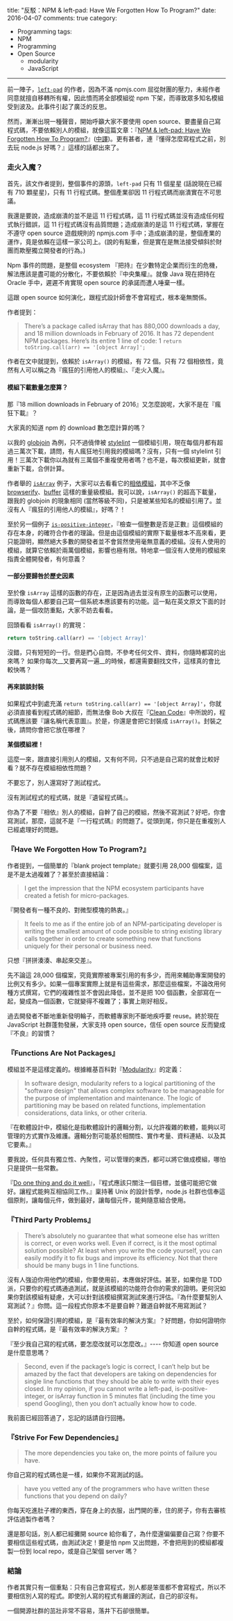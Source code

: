 title: "反駁：NPM & left-pad: Have We Forgotten How To Program?"
date: 2016-04-07
comments: true
category:
  - Programming
tags:
  - NPM
  - Programming
  - Open Source
	- modularity
	- JavaScript
---
前一陣子，[`left-pad`](https://github.com/azer/left-pad) 的作者，因為不滿 npmjs.com 屈從財團的壓力，未經作者同意就擅自移轉所有權，因此憤而將全部模組從 npm 下架，而導致眾多知名模組受到波及。此事件引起了廣泛的反思。

然而，漸漸出現一種聲音，開始呼籲大家不要使用 open source、要盡量自己寫程式碼，不要依賴別人的模組，就像這篇文章：『[NPM & left-pad: Have We Forgotten How To Program?](http://www.haneycodes.net/npm-left-pad-have-we-forgotten-how-to-program/)』([中譯](http://qianduan.guru/2016/04/04/npm-left-pad-have-we-forgotten-how-to-program/))。更有甚者，連『懂得怎麼寫程式之前，別去玩 node.js 好嗎？』這樣的話都出來了。

### 走火入魔？

首先，該文作者提到，整個事件的源頭，`left-pad` 只有 11 個星星 (話說現在已經有 710 顆星星)，只有 11 行程式碼。整個產業卻因 11  行程式碼而崩潰實在不可思議。

我還是要說，造成崩潰的並不是這 11 行程式碼，這 11 行程式碼並沒有造成任何程式執行錯誤，這 11 行程式碼沒有品質問題；造成崩潰的是這 11 行程式碼，掌握在不遵守 open source 遊戲規則的 npmjs.com 手中；造成崩潰的是，整個產業的運作，竟是依賴在這樣一家公司上。(說的有點重，但是實在是無法接受傾斜於財團而欺壓獨立開發者的行為。)

Npm 事件的問題，是整個 ecosystem 『把持』在少數特定企業而衍生的危機，解法應該是盡可能的分散化，不要依賴於『中央集權』。就像 Java 現在把持在 Oracle 手中，遲遲不肯實現 open source 的承諾而遭人唾棄一樣。

這跟 open source 如何演化，跟程式設計師會不會寫程式，根本毫無關係。

作者提到：

> There’s a package called isArray that has 880,000 downloads a day, and 18 million downloads in February of 2016. It has 72 dependent NPM packages. Here’s its entire 1 line of code:
1
> `return toString.call(arr) == '[object Array]';`

作者在文中就提到，依賴於 `isArray()` 的模組，有 72 個。只有 72 個相依性，竟然有人可以稱之為『瘋狂的引用他人的模組』、『走火入魔』。

#### 模組下載數量怎麼算？

那『18 million downloads in February of 2016』又怎麼說呢，大家不是在『瘋狂下載』？

大家真的知道 npm 的 download 數怎麼計算的嗎？

以我的 [globjoin](https://www.npmjs.com/package/globjoin) 為例，只不過僥倖被 [stylelint](https://github.com/stylelint/stylelint) 一個模組引用，現在每個月都有超過三萬次下載，請問，有人瘋狂地引用我的模組嗎？沒有，只有一個 stylelint 引用！三萬次下載你以為就有三萬個不重複使用者嗎？也不是，每次模組更新，就會重新下載，合併計算。

作者舉的 [`isArray`](https://www.npmjs.com/package/isarray) 例子，大家可以去看看它的[相依模組](https://www.npmjs.com/browse/depended/isarray)，其中不乏像 [browserify](https://www.npmjs.com/package/browserify)、[buffer](https://www.npmjs.com/package/buffer) 這樣的重量級模組。我可以說，`isArray()` 的超高下載量，跟我的 globjoin 的現象相同 (當然等級不同)，只是被某些知名的模組引用了。並沒有人『瘋狂的引用他人的模組』，好嗎？！

至於另一個例子 [`is-positive-integer`](https://www.npmjs.com/package/is-positive-integer)，『檢查一個整數是否是正數』這個模組的存在本身，的確符合作者的理論。但是由這個模組的實際下載量根本不高來看，更只能證明，顯然絕大多數的開發者並不會貿然使用毫無意義的模組。沒有人使用的模組，就算它依賴於兩萬個模組，影響也極有限。特地拿一個沒有人使用的模組來指責全體開發者，有何意義？

#### 一部分要歸咎於歷史因素

至於像 `isArray` 這樣的函數的存在，正是因為過去並沒有原生的函數可以使用，而導致每個人都要自己寫一個系統本應該要有的功能。這一點在英文原文下面的討論，是一個攻防重點，大家不妨去看看。

回頭看看 `isArray()` 的實現：

```js
return toString.call(arr) == '[object Array]'
```

沒錯，只有短短的一行。但是捫心自問，不參考任何文件、資料，你隨時都寫的出來嗎？
如果你每次__又要再寫一遍__的時候，都還需要翻找文件，這樣真的會比較快嗎？

#### 再來談談封裝

如果程式中到處充滿 `return toString.call(arr) == '[object Array]'`，你就必須直接看到程式碼的細節，而無法像 Bob 大叔在『[Clean Code](http://www.books.com.tw/products/0010579897)』中所說的，程式碼應該要『讓名稱代表意圖』。於是，你還是會把它封裝成 `isArray()`。封裝之後，請問你會把它放在哪裡？

__某個模組裡！__

這麼一來，跟直接引用別人的模組，又有何不同，只不過是自己寫的就會比較好看？就不存在模組相依性問題？

不要忘了，別人還寫好了測試程式。

沒有測試程式的程式碼，就是『遺留程式碼』。

你為了不要『相依』別人的模組，自幹了自己的模組，然後不寫測試？好吧，你會寫測試，那麼，這就不是『一行程式碼』的問題了。從頭到尾，你只是在重複別人已經處理好的問題。

### 『Have We Forgotten How To Program?』

作者提到，一個簡單的『blank project template』就要引用 28,000 個檔案，這是不是太過複雜了？甚至於直接結論：

> I get the impression that the NPM ecosystem participants have created a fetish for micro-packages.

『開發者有一種不良的、對微型模塊的熱衷。』

> It feels to me as if the entire job of an NPM-participating developer is writing the smallest amount of code possible to string existing library calls together in order to create something new that functions uniquely for their personal or business need.

只想『拼拼湊湊、串起來交差』。

先不論這 28,000 個檔案，究竟實際被專案引用的有多少，而用來輔助專案開發的比例又有多少。如果一個專案實際上就是有這些需求，那麼這些檔案，不論改用何種方式撰寫，它們的複雜性並不會因此降低，並不是把 100 個函數，全部寫在一起，變成為一個函數，它就變得不複雜了；事實上剛好相反。

過去開發者不斷地重新發明輪子，而軟體專家則不斷地疾呼要 reuse。終於現在 JavaScript 社群蓬勃發展，大家支持 open source，信任 open source 反而變成『不良』的習慣？

### 『Functions Are Not Packages』

模組並不是這樣定義的。根據維基百科對『[Modularity](https://en.wikipedia.org/wiki/Modularity)』的定義：

> In software design, modularity refers to a logical partitioning of the "software design" that allows complex software to be manageable for the purpose of implementation and maintenance. The logic of partitioning may be based on related functions, implementation considerations, data links, or other criteria.

『在軟體設計中，模組化是指軟體設計的邏輯分割，以允許複雜的軟體，能夠以可管理的方式實作及維護。邏輯分割可能基於相關性、實作考量、資料連結、以及其它要素。』

要我說，任何具有獨立性、內聚性，可以管理的東西，都可以將它做成模組，哪怕只是提供一些常數。

『[Do one thing and do it well](https://en.wikipedia.org/wiki/Unix_philosophy)』，『程式應該只關注一個目標，並儘可能把它做好。讓程式能夠互相協同工作。』稟持著 Unix 的設計哲學，node.js 社群也信奉這個原則，讓每個元件，做到最好，讓每個元件，能夠隨意組合使用。

### 『Third Party Problems』

> There’s absolutely no guarantee that what someone else has written is correct, or even works well. Even if correct, is it the most optimal solution possible? At least when you write the code yourself, you can easily modify it to fix bugs and improve its efficiency. Not that there should be many bugs in 1 line functions.

沒有人強迫你用他們的模組，你要使用前，本應做好評估。甚至，如果你是 TDD 派，只要你的程式碼通過測試，就是該模組的功能符合你的需求的證明。更何況如果你對該模組有疑慮，大可以針對該模組撰寫測試來進行評估。『為什麼要幫別人寫測試？』你問。這一段程式你原本不是要自幹？難道自幹就不用寫測試？

至於，如何保證引用的模組，是『最有效率的解決方案』？好問題，你如何證明你自幹的程式碼，是『最有效率的解決方案』？

『至少我自己寫的程式碼，要怎麼改就可以怎麼改。』---- 你知道 open source 是什麼意思嗎？

> Second, even if the package’s logic is correct, I can’t help but be amazed by the fact that developers are taking on dependencies for single line functions that they should be able to write with their eyes closed. In my opinion, if you cannot write a left-pad, is-positive-integer, or isArray function in 5 minutes flat (including the time you spend Googling), then you don’t actually know how to code.

我前面已經回答過了，忘記的話請自行回捲。

### 『Strive For Few Dependencies』

> The more dependencies you take on, the more points of failure you have.

你自己寫的程式碼也是一樣，如果你不寫測試的話。

> have you vetted any of the programmers who have written these functions that you depend on daily?

你每天吃進肚子裡的東西，穿在身上的衣服，出門開的車，住的房子，你有去審核評估過製作者嗎？

還是那句話，別人都已經攤開 source 給你看了，為什麼還偏偏要自己寫？你要不要相信這些程式碼，由測試決定！要是怕 npm 又出問題，不會把用到的模組都複製一份到 local repo，或是自己架個 server 嗎？

### 結論

作者其實只有一個重點：只有自己會寫程式，別人都是笨蛋都不會寫程式，所以不要相信別人寫的程式。即使別人寫的程式有嚴謹的測試，自己的卻沒有。

一個開源社群的茁壯非常不容易，落井下石卻很簡單。



